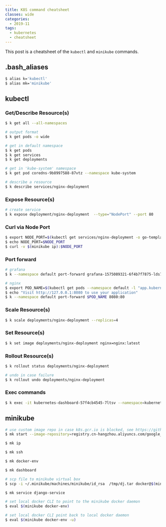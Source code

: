 ```yaml
---
title: K8S command cheatsheet
classes: wide
categories:
  - 2019-11
tags:
  - kubernetes
  - cheatsheet
---
```


This post is a cheatsheet of the `kubectl` and `minikube` commands.

## .bash_aliases

```bash
$ alias k='kubectl'
$ alias mk='minikube'
```


## kubectl

### Get/Describe Resource(s)

```bash
$ k get all --all-namespaces

# output format
$ k get pods -o wide

# get in default namespace
$ k get pods
$ k get services
$ k get deployments

# get in 'kube-system' namespace
$ k get pod coredns-9b8997588-87vtz --namespace kube-system

# describe a resource
$ k describe services/nginx-deployment
```

### Expose Resource(s)

```bash
# create service
$ k expose deployment/nginx-deployment  --type="NodePort" --port 80
```

### Curl via Node Port

```bash
$ export NODE_PORT=$(kubectl get services/nginx-deployment -o go-template='{{(index .spec.ports 0).nodePort}}')
$ echo NODE_PORT=$NODE_PORT
$ curl -v $(minikube ip):$NODE_PORT
```

### Port forward

```bash
# grafana
$ k --namespace default port-forward grafana-1575089321-6f4b7f7875-lds7b 3000

# nginx
$ export POD_NAME=$(kubectl get pods --namespace default -l "app.kubernetes.io/name=deis-workflow,app.kubernetes.io/instance=deis-workflow" -o jsonpath="{.items[0].metadata.name}")
$ echo "Visit http://127.0.0.1:8080 to use your application"
$ k --namespace default port-forward $POD_NAME 8080:80
```

### Scale Resource(s)

```bash
$ k scale deployments/nginx-deployment --replicas=4
```

### Set Resource(s)

```bash
$ k set image deployments/nginx-deployment nginx=nginx:latest
```

### Rollout Resource(s)

```bash
$ k rollout status deployments/nginx-deployment

# undo in case failure
$ k rollout undo deployments/nginx-deployment
```

### Exec commands

```bash
$ k exec -it kubernetes-dashboard-57f4cb4545-7ltsv --namespace=kubernetes-dashboard  sh
```

## minikube

```bash
# use custom image repo in case k8s.gcr.io is blocked, see https://github.com/kubernetes/minikube/pull/3714#issuecomment-514186245
$ mk start --image-repository=registry.cn-hangzhou.aliyuncs.com/google_containers

$ mk ip

$ mk ssh

$ mk docker-env

$ mk dashboard

# scp file to minikube virtual box
$ scp -i ~/.minikube/machines/minikube/id_rsa  /tmp/dj.tar docker@$(minikube ip):~

$ mk service django-service

# set local docker CLI to point to the minikube docker daemon
$ eval $(minikube docker-env)

# set local docker CLI point back to local docker daemon
$ eval $(minikube docker-env -u)
```
